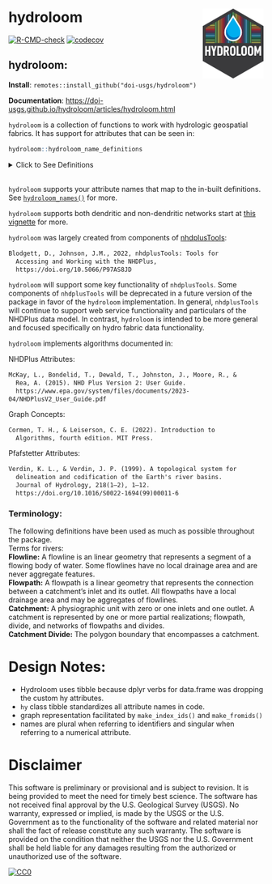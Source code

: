 
<!-- README.md is generated from README.Rmd. Please edit that file -->

# hydroloom <img src="man/figures/logo.png" align="right" alt="" width="120" />

[![R-CMD-check](https://github.com/DOI-USGS/hydroloom/actions/workflows/R-CMD-check.yaml/badge.svg)](https://github.com/DOI-USGS/hydroloom/actions/workflows/R-CMD-check.yaml)
[![codecov](https://codecov.io/gh/doi-usgs/hydroloom/branch/main/graph/badge.svg)](https://app.codecov.io/gh/doi-usgs/hydroloom)

## hydroloom:

**Install**: `remotes::install_github("doi-usgs/hydroloom")`

**Documentation**:
<https://doi-usgs.github.io/hydroloom/articles/hydroloom.html>

`hydroloom` is a collection of functions to work with hydrologic
geospatial fabrics. It has support for attributes that can be seen in:

``` r
hydroloom::hydroloom_name_definitions
```

<details>
<summary>
Click to See Definitions
</summary>

    #> 1 "id": 
    #>   shared network identifier for catchment divide and flowpath or flowline
    #> 2 "toid": 
    #>   indicates to the downstream id. May or may not be dendritic
    #> 3 "fromnode": 
    #>   indicates the node representing the nexus upstream of a catchment
    #> 4 "tonode": 
    #>   indicates the node represneting the nexus downstream of a catchment
    #> 5 "divergence": 
    #>   indicates whether a catchment is not downstream of a diversion (0),
    #>   the primary path downstream of a divergence (1),
    #>   or a minor path downstream of a diversion (2).
    #> 6 "wbid": 
    #>   waterbody id
    #> 7 "total_da_sqkm": 
    #>   total drainage area at the outlet of a catchment
    #> 8 "da_sqkm": 
    #>   local drainage area of a catchment
    #> 9 "length_km": 
    #>   length of a single catchment's flowpath
    #> 10 "pathlength_km": 
    #>   distance from the outlet of a catchment to the terminal
    #>   outlet of a network
    #> 11 "arbolate_sum": 
    #>   total accumulated length of all upstream flowlines
    #> 12 "topo_sort": 
    #>   Similar to hydrosequence in NHDPlus. Large topo_sort values
    #>   are upstream of small topo_sort values. Note that there are
    #>   many valid topological sort orders of a directed graph.
    #> 13 "up_topo_sort": 
    #>   topo sort value of the upstream mainstem
    #> 14 "dn_topo_sort": 
    #>   topo sort value of the downstream mainstem
    #> 15 "dn_minor_topo_sort": 
    #>   topo sort value of the downstream minor network
    #>   element with the smallest id
    #> 16 "terminal_topo_sort": 
    #>   topo sort value of the outlet network element
    #> 17 "terminal_flag": 
    #>   1 for network terminous 0 for within network
    #> 18 "terminal_id": 
    #>   id of terminal catchment for entire drainage basin
    #> 19 "start_flag": 
    #>   1 for a headwater, 0 otherwise
    #> 20 "levelpath": 
    #>   provides an identifier for the collection of flowpaths
    #>   that make up a single mainstem flowpath of a drainage
    #>   basin
    #> 21 "up_levelpath": 
    #>   levelpath value of the upstream mainstem
    #> 22 "dn_levelpath": 
    #>   levelpath value of the downstream mainstem
    #> 23 "levelpath_outlet_id": 
    #>   id of outlet catchment of a levelpath
    #> 24 "stream_level": 
    #>   starting at 1 for coastal terminals and 4 for inland terminals
    #>   increments by 1 for each smaller tributary level
    #> 25 "dn_stream_level": 
    #>   stream level of downstream mainstem network element
    #> 26 "stream_order": 
    #>   starting at 1 for headwaters increments by 1 for each larger
    #>   tributary level, divergences adopt stream order from upstream
    #>   but returning divergent network does not increment stream order
    #> 27 "stream_calculator": 
    #>   starting at 1 for headwaters and 0 along divirted paths
    #>   increments by 1 for each larger tributary level, does not
    #>   increment along diverted paths. Is equal to stream_order
    #>   along the dendritic network
    #> 28 "feature_type": 
    #>   descriptive feature type monicker
    #> 29 "feature_type_code": 
    #>   compact feature type identifier
    #> 30 "vector_proc_unit": 
    #>   identifier for processing units based on vector encapsulation
    #> 31 "raster_proc_unit": 
    #>   identifier for processing units based on raster encapsulation
    #> 32 "id_measure": 
    #>   interpolative linear reference measure along a single identified feature
    #> 33 "aggregate_id": 
    #>   aggregate identifier useful for 'reach' or 'flowpath' aggregation of flowlines
    #> 34 "aggregate_id_measure": 
    #>   interpolative linear reference measure along an aggregate feature
    #> 35 "aggregate_id_from_measure": 
    #>   interpolative linear reference for downstream end of a single
    #>   feature that makes up an aggregate feature
    #> 36 "aggregate_id_to_measure": 
    #>   interpolative linear reference for the upstream end of a single
    #>   feature that makes up an aggregate feature
    #> 37 "point_id": 
    #>   identifier of hydrologic location point
    #> 38 "offset": 
    #>   offset distance from point to line in units of linear reference analysis units

</details>

<br/>

`hydroloom` supports your attribute names that map to the in-built
definitions. See
[`hydroloom_names()`](https://doi-usgs.github.io/hydroloom/reference/hydroloom_names.html)
for more.

`hydroloom` supports both dendritic and non-dendritic networks start at
[this
vignette](https://doi-usgs.github.io/hydroloom/articles/non-dendritic.html)
for more.

`hydroloom` was largely created from components of
[nhdplusTools](https://doi.org/10.5066/P97AS8JD):

    Blodgett, D., Johnson, J.M., 2022, nhdplusTools: Tools for
      Accessing and Working with the NHDPlus,
      https://doi.org/10.5066/P97AS8JD

`hydroloom` will support some key functionality of `nhdplusTools`. Some
components of `nhdplusTools` will be deprecated in a future version of
the package in favor of the `hydroloom` implementation. In general,
`nhdplusTools` will continue to support web service functionality and
particulars of the NHDPlus data model. In contrast, `hydroloom` is
intended to be more general and focused specifically on hydro fabric
data functionality.

`hydroloom` implements algorithms documented in:

NHDPlus Attributes:

    McKay, L., Bondelid, T., Dewald, T., Johnston, J., Moore, R., & 
      Rea, A. (2015). NHD Plus Version 2: User Guide. 
      https://www.epa.gov/system/files/documents/2023-04/NHDPlusV2_User_Guide.pdf

Graph Concepts:

    Cormen, T. H., & Leiserson, C. E. (2022). Introduction to 
      Algorithms, fourth edition. MIT Press.

Pfafstetter Attributes:

    Verdin, K. L., & Verdin, J. P. (1999). A topological system for 
      delineation and codification of the Earth's river basins. 
      Journal of Hydrology, 218(1–2), 1–12. 
      https://doi.org/10.1016/S0022-1694(99)00011-6

### Terminology:

The following definitions have been used as much as possible throughout
the package.  
Terms for rivers:  
**Flowline:** A flowline is an linear geometry that represents a segment
of a flowing body of water. Some flowlines have no local drainage area
and are never aggregate features.  
**Flowpath:** A flowpath is a linear geometry that represents the
connection between a catchment’s inlet and its outlet. All flowpaths
have a local drainage area and may be aggregates of flowlines.  
**Catchment:** A physiographic unit with zero or one inlets and one
outlet. A catchment is represented by one or more partial realizations;
flowpath, divide, and networks of flowpaths and divides.  
**Catchment Divide:** The polygon boundary that encompasses a catchment.

# Design Notes:

- Hydroloom uses tibble because dplyr verbs for data.frame was dropping
  the custom hy attributes.
- `hy` class tibble standardizes all attribute names in code.
- graph representation facilitated by `make_index_ids()` and
  `make_fromids()`
- names are plural when referring to identifiers and singular when
  referring to a numerical attribute.

# Disclaimer

This software is preliminary or provisional and is subject to revision.
It is being provided to meet the need for timely best science. The
software has not received final approval by the U.S. Geological Survey
(USGS). No warranty, expressed or implied, is made by the USGS or the
U.S. Government as to the functionality of the software and related
material nor shall the fact of release constitute any such warranty. The
software is provided on the condition that neither the USGS nor the U.S.
Government shall be held liable for any damages resulting from the
authorized or unauthorized use of the software.

[![CC0](https://i.creativecommons.org/p/zero/1.0/88x31.png)](https://creativecommons.org/publicdomain/zero/1.0/)
